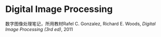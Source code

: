 # Digital Image Processing

数字图像处理笔记，所用教材Rafel C. Gonzalez, Richard E. Woods, *Digital Image Processing (3rd ed)*, 2011